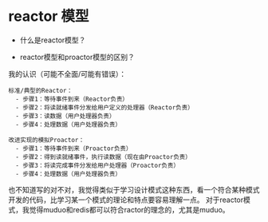 # reactor 模型

* 什么是reactor模型？

* reactor模型和proactor模型的区别？


我的认识（可能不全面/可能有错误）：
```
标准/典型的Reactor：
  - 步骤1：等待事件到来（Reactor负责）
  - 步骤2：将读就绪事件分发给用户定义的处理器（Reactor负责）
  - 步骤3：读数据（用户处理器负责）
  - 步骤4：处理数据（用户处理器负责）

改进实现的模拟Proactor：
  - 步骤1：等待事件到来（Proactor负责）
  - 步骤2：得到读就绪事件，执行读数据（现在由Proactor负责）
  - 步骤3：将读完成事件分发给用户处理器（Proactor负责）
  - 步骤4：处理数据（用户处理器负责）  
```

也不知道写的对不对，我觉得类似于学习设计模式这种东西，看一个符合某种模式开发的代码，比学习某一个模式的理论和特点要容易理解一点。
对于reactor模式，我觉得muduo和redis都可以符合ractor的理念的，尤其是muduo。